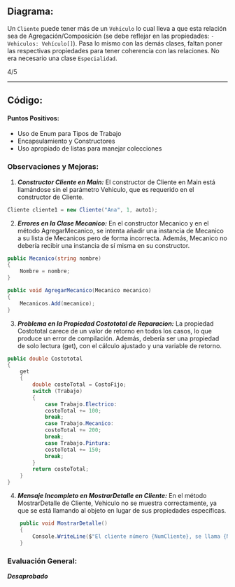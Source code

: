 ## Diagrama:

Un `Cliente` puede tener más de un `Vehículo` lo cual lleva a que esta relación sea de Agregación/Composición (se debe reflejar en las propiedades: `- Vehiculos: Vehículo[]`). Pasa lo mismo con las demás clases, faltan poner las respectivas propiedades para tener coherencia con las relaciones.
No era necesario una clase `Especialidad`.

4/5

---

## Código:

#### Puntos Positivos:

- Uso de Enum para Tipos de Trabajo
- Encapsulamiento y Constructores
- Uso apropiado de listas para manejar colecciones

### Observaciones y Mejoras:

1.  **_Constructor Cliente en Main:_**
    El constructor de Cliente en Main está llamándose sin el parámetro Vehiculo, que es requerido en el constructor de Cliente.

```csharp
Cliente cliente1 = new Cliente("Ana", 1, auto1);
```

2. **_Errores en la Clase Mecanico:_**
   En el constructor Mecanico y en el método AgregarMecanico, se intenta añadir una instancia de Mecanico a su lista de Mecanicos pero de forma incorrecta. Además, Mecanico no debería recibir una instancia de sí misma en su constructor.

```csharp
public Mecanico(string nombre)
{
    Nombre = nombre;
}

public void AgregarMecanico(Mecanico mecanico)
{
    Mecanicos.Add(mecanico);
}
```

3. **_Problema en la Propiedad Costototal de Reparacion:_**
   La propiedad Costototal carece de un valor de retorno en todos los casos, lo que produce un error de compilación. Además, debería ser una propiedad de solo lectura (get), con el cálculo ajustado y una variable de retorno.

```csharp
public double Costototal
{
    get
    {
        double costoTotal = CostoFijo;
        switch (Trabajo)
        {
            case Trabajo.Electrico:
            costoTotal += 100;
            break;
            case Trabajo.Mecanico:
            costoTotal += 200;
            break;
            case Trabajo.Pintura:
            costoTotal += 150;
            break;
        }
        return costoTotal;
    }
}
```

4. **_Mensaje Incompleto en MostrarDetalle en Cliente:_**
   En el método MostrarDetalle de Cliente, Vehiculo no se muestra correctamente, ya que se está llamando al objeto en lugar de sus propiedades específicas.

```csharp
    public void MostrarDetalle()
    {
        Console.WriteLine($"El cliente número {NumCliente}, se llama {Nombre}, y tiene el vehículo {Vehiculo.Marca} modelo {Vehiculo.Modelo} del año {Vehiculo.Anio}");
    }
```

### Evaluación General:

**_Desaprobado_**
